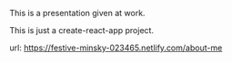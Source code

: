 This is a presentation given at work.

This is just a create-react-app project.

url: https://festive-minsky-023465.netlify.com/about-me
